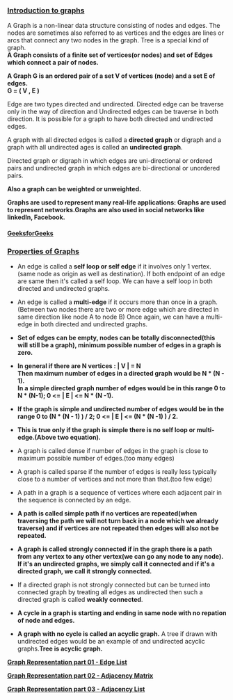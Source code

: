 ### [Introduction to graphs](https://www.youtube.com/watch?v=gXgEDyodOJU&list=PL2_aWCzGMAwI3W_JlcBbtYTwiQSsOTa6P&index=38)       
A Graph is a non-linear data structure consisting of nodes and edges. The nodes are sometimes also referred to as vertices and the edges are lines or arcs that
connect any two nodes in the graph. Tree is a special kind of graph.   
**A Graph consists of a finite set of vertices(or nodes) and set of Edges which connect a pair of nodes.**   
  
**A Graph G is an ordered pair of a set V of vertices (node) and a set E of edges.**   
**G = ( V , E )**    

Edge are two types directed and undirected. Directed edge can be traverse only in the way of direction and Undirected edges can be traverse in both direction.
It is possible for a graph to have both directed and undirected edges.      

A graph with all directed edges
is called a **directed graph** or digraph and a graph with all undirected ages is called an **undirected graph**.   

Directed graph or digraph in which edges are uni-directional or ordered pairs and
undirected graph in which edges are bi-directional or unordered pairs.      

**Also a graph can be weighted or unweighted.**       

**Graphs are used to represent many real-life applications: Graphs are used to represent networks.Graphs are also used in social networks like linkedIn, Facebook.**  

#### [GeeksforGeeks](https://www.geeksforgeeks.org/graph-and-its-representations/)    

### [Properties of Graphs](https://www.youtube.com/watch?v=AfYqN3fGapc&list=PL2_aWCzGMAwI3W_JlcBbtYTwiQSsOTa6P&index=39)    
* An edge is called a **self loop or self edge** if it involves only 1 vertex. (same node as origin as well as destination).
If both endpoint of an edge are same then it's called a self loop. We can have a self loop in both directed and
undirected graphs.    

* An edge is called a **multi-edge** if it occurs more than once in a graph.(Between two nodes
there are two or more edge which are directed in same direction like
node A to node B) Once again, we can have a multi-edge in both directed and undirected graphs.

* **Set of edges can be empty, nodes can be totally disconnected(this will still be a graph), minimum possible number of edges in a graph is zero.**   

* **In general if there are N vertices : | V | = N**   
**Then maximum number of edges in a directed graph would be N * (N - 1).**   
**In a simple directed graph number of edges would be in this range 0 to N * (N-1); 0 <= | E | <= N * (N -1).**    

* **If the graph is simple and undirected number of edges would be in the range 0 to (N * (N - 1) ) / 2; 0 <= | E | <= (N * (N -1) ) / 2.**    

* **This is true only if the graph is simple there is no self loop or multi-edge.(Above two equation).**  

* A graph is called dense if number of edges in the graph is close to maximum
possible number of edges.(too many edges)   

* A graph is called sparse if the number of edges is really less
typically close to a number of vertices and not more than that.(too few edge)   

* A path in a graph is a sequence of vertices where each adjacent
pair in the sequence is connected by an edge.   

* **A path is called simple path if no vertices are repeated(when traversing the path we will not turn back in a node which we already traverse) and if vertices are not repeated then edges will also not be repeated.**     

* **A graph is called strongly connected if in the graph there is a path from any vertex to any other vertex(we can go any node to any node). If it's an undirected graphs, we simply call it connected and if it's a directed graph, we call it strongly connected.**    

* If a directed graph is not
strongly connected but can be turned into connected graph
by treating all edges as undirected
then such a directed graph is called **weakly connected**.     

* **A cycle in a graph is starting and ending in same node with no repation of node and edges.**  

* **A graph with no cycle is called an acyclic graph.** A tree if drawn with undirected edges would be an example of and undirected acyclic graphs.**Tree is acyclic graph.**   

[**Graph Representation part 01 - Edge List**](https://www.youtube.com/watch?v=ZdY1Fp9dKzs&list=PL2_aWCzGMAwI3W_JlcBbtYTwiQSsOTa6P&index=40&t=1s)

[**Graph Representation part 02 - Adjacency Matrix**](https://www.youtube.com/watch?v=9C2cpQZVRBA&list=PL2_aWCzGMAwI3W_JlcBbtYTwiQSsOTa6P&index=41)     

[**Graph Representation part 03 - Adjacency List**](https://www.youtube.com/watch?v=k1wraWzqtvQ&list=PL2_aWCzGMAwI3W_JlcBbtYTwiQSsOTa6P&index=42)   







